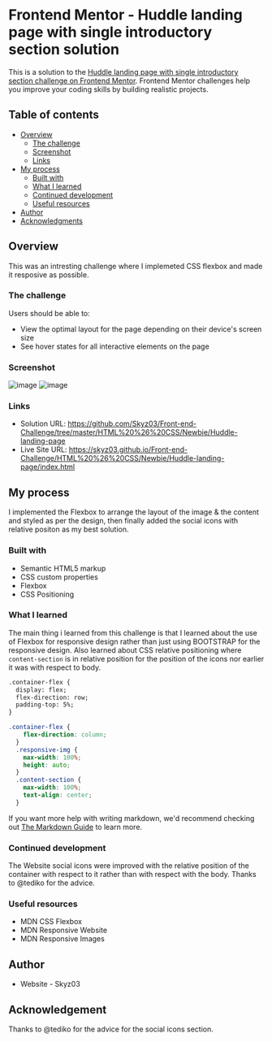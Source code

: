 # Frontend Mentor - Huddle landing page with single introductory section solution

This is a solution to the [Huddle landing page with single introductory section challenge on Frontend Mentor](https://www.frontendmentor.io/challenges/huddle-landing-page-with-a-single-introductory-section-B_2Wvxgi0). Frontend Mentor challenges help you improve your coding skills by building realistic projects. 

## Table of contents

- [Overview](#overview)
  - [The challenge](#the-challenge)
  - [Screenshot](#screenshot)
  - [Links](#links)
- [My process](#my-process)
  - [Built with](#built-with)
  - [What I learned](#what-i-learned)
  - [Continued development](#continued-development)
  - [Useful resources](#useful-resources)
- [Author](#author)
- [Acknowledgments](#acknowledgments)


## Overview
This was an intresting challenge where I implemeted CSS flexbox and made it resposive as possible.


### The challenge

Users should be able to:

- View the optimal layout for the page depending on their device's screen size
- See hover states for all interactive elements on the page

### Screenshot

![image](https://user-images.githubusercontent.com/42742924/119970483-81198180-bfcf-11eb-9383-642fdf683e03.png)
![image](https://user-images.githubusercontent.com/42742924/119970720-cccc2b00-bfcf-11eb-911d-c68135f525c7.png)

### Links

- Solution URL: https://github.com/Skyz03/Front-end-Challenge/tree/master/HTML%20%26%20CSS/Newbie/Huddle-landing-page
- Live Site URL: https://skyz03.github.io/Front-end-Challenge/HTML%20%26%20CSS/Newbie/Huddle-landing-page/index.html

## My process

I implemented the Flexbox to arrange the layout of the image & the content and styled as per the design, then finally added the social icons with relative positon as my best solution.

### Built with

- Semantic HTML5 markup
- CSS custom properties
- Flexbox
- CSS Positioning

### What I learned
The main thing i learned from this challenge is that I learned about the use of Flexbox for responsive design rather than just using BOOTSTRAP for the responsive design. Also learned about CSS relative positioning where ```content-section```  is in relative position for the position of the icons nor earlier it was with respect to body. 

```html
.container-flex {
  display: flex;
  flex-direction: row;
  padding-top: 5%;
}
```
```css
.container-flex {
    flex-direction: column;
  }
  .responsive-img {
    max-width: 100%;
    height: auto;
  }
  .content-section {
    max-width: 100%;
    text-align: center;
  }
```

If you want more help with writing markdown, we'd recommend checking out [The Markdown Guide](https://www.markdownguide.org/) to learn more.

### Continued development

The Website social icons were improved with the relative position of the container with respect to it rather than with respect with the body.
Thanks to @tediko for the advice.

### Useful resources

- MDN CSS Flexbox 
- MDN Responsive Website 
- MDN Responsive Images

## Author

- Website - Skyz03

## Acknowledgement

Thanks to @tediko for the advice for the social icons section.
